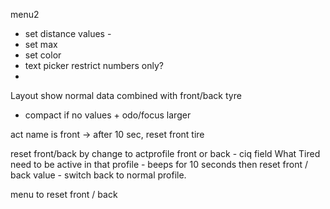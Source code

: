 menu2
- set distance values -
- set max
- set color
- text picker restrict numbers only?
- 
Layout show normal data combined with front/back tyre
+ compact if no values + odo/focus larger

act name is front -> after 10 sec, reset front tire


reset front/back by change to actprofile front or back
    - ciq field What Tired need to be active in that profile
    - beeps for 10 seconds then reset front / back value
    - switch back to normal profile.

menu to reset front / back